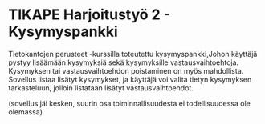# TIKAPE Harjoitustyö 2 - Kysymyspankki

Tietokantojen perusteet -kurssilla toteutettu kysymyspankki,Johon käyttäjä pystyy lisäämään kysymyksiä sekä kysymyksille vastausvaihtoehtoja. Kysymyksen tai vastausvaihtoehdon poistaminen on myös mahdollista. Sovellus listaa lisätyt kysymykset, ja käyttäjä voi valita tietyn kysymyksen tarkasteluun, jolloin listataan lisätyt vastausvaihtoehdot.

(sovellus jäi kesken, suurin osa toiminnallisuudesta ei todellisuudessa ole olemassa)

